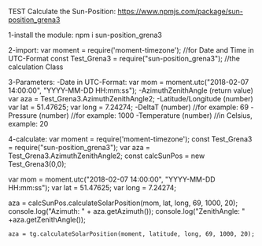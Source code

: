 TEST
Calculate the Sun-Position:
https://www.npmjs.com/package/sun-position_grena3

1-install the module: 
    npm i sun-position_grena3

2-import: 
    var moment = require('moment-timezone');    //for Date and Time in UTC-Format
    const Test_Grena3 = require("sun-position_grena3"); //the calculation Class

3-Parameters: 
    -Date in UTC-Format:
        var mom = moment.utc("2018-02-07 14:00:00", "YYYY-MM-DD HH:mm:ss");
    -AzimuthZenithAngle (return value)
        var aza = Test_Grena3.AzimuthZenithAngle2;
    -Latitude/Longitude (number)
        var lat = 51.47625;
        var long = 7.24274;
    -DeltaT (number)    //for example: 69
    -Pressure (number)  //for example: 1000
    -Temperature (number)   //in Celsius, example: 20

4-calculate:
var moment = require('moment-timezone');
const Test_Grena3 = require("sun-position_grena3");
var aza = Test_Grena3.AzimuthZenithAngle2;
const calcSunPos = new Test_Grena3(0,0);

var mom = moment.utc("2018-02-07 14:00:00", "YYYY-MM-DD HH:mm:ss");
var lat = 51.47625;
var long = 7.24274;

aza = calcSunPos.calculateSolarPosition(mom, lat, long, 69, 1000, 20);
console.log("Azimuth: " + aza.getAzimuth());
console.log("ZenithAngle: " +aza.getZenithAngle()); 



    aza = tg.calculateSolarPosition(moment, latitude, long, 69, 1000, 20);
